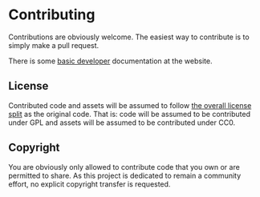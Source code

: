 # Contributing

Contributions are obviously welcome. The easiest way to contribute is to simply make a pull request.

There is some [basic developer](http://static.makehumancommunity.org/mpfb/developer.html) documentation at the website. 

## License

Contributed code and assets will be assumed to follow [the overall license split](LICENSE.md) as the original code. 
That is: code will be assumed to be contributed under GPL and assets will be assumed to be contributed under CC0.

## Copyright

You are obviously only allowed to contribute code that you own or are permitted to share. As this project is 
dedicated to remain a community effort, no explicit copyright transfer is requested.
